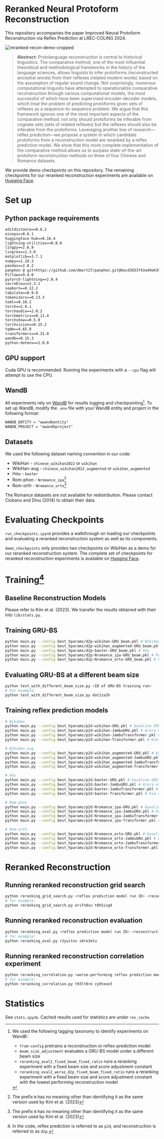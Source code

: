 # Reranked Neural Protoform Reconstruction

This repository accompanies the paper Improved Neural Protoform Reconstruction via Reflex Prediction at LREC-COLING 2024.

![reranked-recon-demo-cropped](https://github.com/cmu-llab/reranked-reconstruction/assets/38693485/afe838ff-ab53-4a37-b86d-e7b436864fb5)


> **Abstract:** Protolanguage reconstruction is central to historical linguistics. The comparative method, one of the most influential theoretical and methodological frameworks in the history of the language sciences, allows linguists to infer protoforms (reconstructed ancestral words) from their reflexes (related modern words) based on the assumption of regular sound change. Not surprisingly, numerous computational linguists have attempted to operationalize comparative reconstruction through various computational models, the most successful of which have been supervised encoder-decoder models, which treat the problem of predicting protoforms given sets of reflexes as a sequence-to-sequence problem. We argue that this framework ignores one of the most important aspects of the comparative method: not only should protoforms be inferable from cognate sets (sets of related reflexes) but the reflexes should also be inferable from the protoforms. Leveraging another line of research—reflex prediction—we propose a system in which candidate protoforms from a reconstruction model are reranked by a reflex prediction model. We show that this more complete implementation of the comparative method allows us to surpass state-of-the-art protoform reconstruction methods on three of four Chinese and Romance datasets.


We provide demo checkpoints on this repository. The remaining checkpoints for our reranked reconstruction experiments are available on [Hugging Face](https://huggingface.co/chaosarium/reranked-reconstruction).

# Set up

## Python package requirements

```txt
editdistance==0.6.2
einops==0.6.1
huggingface-hub==0.16.4
lightning-utilities==0.8.0
lingpy==2.6.9
lingrex==1.3.0
matplotlib==3.7.1
numpy==1.24.3
pandas==2.0.2
panphon @ git+https://github.com/dmort27/panphon.git@6acd3833743a49e63941a0b740ee69eae1dafc1c
Pillow==9.4.0
pytorch-lightning==2.0.4
sacrebleu==2.3.1
seaborn==0.12.2
tabulate==0.9.0
tokenizers==0.13.3
toml==0.10.2
torch==2.0.1
torchaudio==2.0.2
torchmetrics==0.11.4
torchshow==0.5.0
torchvision==0.15.2
tqdm==4.65.0
transformers==4.31.0
wandb==0.15.3
python-dotenv==1.0.0
```

## GPU support

Cuda GPU is recommended. Running the experiments with a `--cpu` flag will attempt to use the CPU.

## WandB

All experiments rely on [WandB](https://wandb.ai/) for results logging and checkpointing[^1]. To set up WandB, modify the `.env` file with your WandB entity and project in the following format:

```txt
WANDB_ENTITY = "awandbentity"
WANDB_PROJECT = "awandbproject"
```

[^1]: We used the following tagging taxonomy to identify experiments on WandB:
    - `from-config` pretrains a reconstruction or reflex-prediction model
    - `beam_size_adjustment` evaluates a GRU-BS model under a different beam size
    - `reranking_eval2_fixed_beam_fixed_ratio` runs a reranking experiment with a fixed beam size and score adjustment constant
    - `reranking_eval2_worse_d2p_fixed_beam_fixed_ratio` runs a reranking experiment with a fixed beam size and score adjustment constant with the lowest performing reconstruction model

## Datasets

We used the following dataset naming convention in our code:

- WikiHan - `chinese_wikihan2022` or `wikihan`
- WikiHan-aug - `chinese_wikihan2022_augmented` or `wikihan_augmented`
- Hóu - `baxter`
- Rom-phon - `Nromance_ipa`[^2]
- Rom-orth - `Nromance_orto`[^2]

[^2]: The prefix `N` has no meaning other than identifying it as the same version used by Kim et al. (2023)

The Romance datasets are not available for redistribution. Please contact Ciobanu and Dinu (2014) to obtain their data.

# Evaluating Checkpoints

`run_checkpoints.ipynb` provides a walkthrough on loading our checkpoints and evaluating a reranked reconstruction system as well as its components. 

`demo_checkpoints` only provides two checkpoints on WikiHan as a demo for our reranked reconstruction system. The complete set of checkpoints for reranked reconstruction experiments is available on [Hugging Face](https://huggingface.co/chaosarium/reranked-reconstruction).

# Training[^3]

[^3]: In the code, reflex prediction is referred to as `p2d`, and reconstruction is referred to as `d2p`.

## Baseline Reconstruction Models

Please refer to Kim et al. (2023). We transfer the results obtained with their into `lib/stats.py`.

## Training GRU-BS

```sh
python main.py --config best_hparams/d2p-wikihan-GRU_beam.pkl # WikiHan
python main.py --config best_hparams/d2p-wikihan_augmented-GRU_beam.pkl # WikiHan-aug
python main.py --config best_hparams/d2p-baxter-GRU_beam.pkl # Hóu
python main.py --config best_hparams/d2p-Nromance_ipa-GRU_beam.pkl # Rom-phon
python main.py --config best_hparams/d2p-Nromance_orto-GRU_beam.pkl # Rom-orth
```

## Evaluating GRU-BS at a different beam size

```sh
python test_with_different_beam_size.py <ID of GRU-BS training run>
# For example,
python test_with_different_beam_size.py dat1za2h
```

## Training reflex prediction models

```sh
# WikiHan
python main.py --config best_hparams/p2d-wikihan-GRU.pkl # baseline GRU
python main.py --config best_hparams/p2d-wikihan-JambuGRU.pkl # Arora et al. (2023)'s GRU
python main.py --config best_hparams/p2d-wikihan-JambuTransformer.pkl # Arora et al. (2023)'s Transformer
python main.py --config best_hparams/p2d-wikihan-Transformer.pkl # Kim et al. (2023)'s Transformer

# WikiHan-aug
python main.py --config best_hparams/p2d-wikihan_augmented-GRU.pkl # baseline GRU
python main.py --config best_hparams/p2d-wikihan_augmented-JambuGRU.pkl # Arora et al. (2023)'s GRU
python main.py --config best_hparams/p2d-wikihan_augmented-JambuTransformer.pkl # Arora et al. (2023)'s Transformer
python main.py --config best_hparams/p2d-wikihan_augmented-Transformer.pkl # Kim et al. (2023)'s Transformer

# Hóu
python main.py --config best_hparams/p2d-baxter-GRU.pkl # baseline GRU
python main.py --config best_hparams/p2d-baxter-JambuGRU.pkl # Arora et al. (2023)'s GRU
python main.py --config best_hparams/p2d-baxter-JambuTransformer.pkl # Arora et al. (2023)'s Transformer
python main.py --config best_hparams/p2d-baxter-Transformer.pkl # Kim et al. (2023)'s Transformer

# Rom-phon
python main.py --config best_hparams/p2d-Nromance_ipa-GRU.pkl # baseline GRU
python main.py --config best_hparams/p2d-Nromance_ipa-JambuGRU.pkl # Arora et al. (2023)'s GRU
python main.py --config best_hparams/p2d-Nromance_ipa-JambuTransformer.pkl # Arora et al. (2023)'s Transformer
python main.py --config best_hparams/p2d-Nromance_ipa-Transformer.pkl # Kim et al. (2023)'s Transformer

# Rom-orth
python main.py --config best_hparams/p2d-Nromance_orto-GRU.pkl # baseline GRU
python main.py --config best_hparams/p2d-Nromance_orto-JambuGRU.pkl # Arora et al. (2023)'s GRU
python main.py --config best_hparams/p2d-Nromance_orto-JambuTransformer.pkl # Arora et al. (2023)'s Transformer
python main.py --config best_hparams/p2d-Nromance_orto-Transformer.pkl # Kim et al. (2023)'s Transformer
```

# Reranked Reconstruction

## Running reranked reconstruction grid search

```sh
python reranking_grid_search.py <reflex prediction model run ID> <reconstruction model run ID>
# for example:
python reranking_grid_search.py erifn8su t0h5ixg4
```

## Running reranked reconstruction evaluation

```sh
python reranking_eval.py <reflex prediction model run ID> <reconstruction model run ID>
# for example:
python reranking_eval.py r2yuitnv s8re3etu
```

## Running reranked reconstruction correlation experiment

```sh
python reranking_correlation.py <worse-performing reflex prediction model run ID> <reconstruction model run ID>
# for example:
python reranking_correlation.py t93lt8re zy9texe3
```

# Statistics

See `stats.ipynb`. Cached results used for statistics are under `res_cache`.
